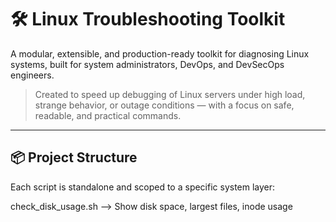 # 🛠️ Linux Troubleshooting Toolkit

A modular, extensible, and production-ready toolkit for diagnosing Linux systems, built for system administrators, DevOps, and DevSecOps engineers.

> Created to speed up debugging of Linux servers under high load, strange behavior, or outage conditions — with a focus on safe, readable, and practical commands.

---

## 📦 Project Structure

Each script is standalone and scoped to a specific system layer:

check_disk_usage.sh -->	Show disk space, largest files, inode usage
